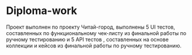 # Diploma-work
Проект выполнен по проекту Читай-город, выполнены 5 UI тестов,  составленных по функциональному чек-листу из финальной работы по ручному тестированию и 5 API тестов , составленных на основе коллекции и кейсов из финальной работы по ручному тестированию.